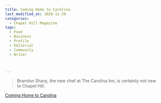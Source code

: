 ```yaml
---
title: Coming Home to Carolina
last_modified_at: 2020-11-29
categories:
  - Chapel Hill Magazine
tags:
  - Food
  - Business
  - Profile
  - Editorial 
  - Community
  - Writer



---
```


> Brandon Sharp, the new chef at The Carolina Inn, is certainly not new to Chapel Hill. 

[Coming Home to Carolina](https://issuu.com/shannonmedia/docs/chmapril17issuu/95)
